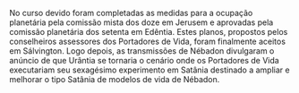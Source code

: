 ﻿No curso devido foram completadas as medidas para a ocupação planetária pela comissão mista dos doze em Jerusem e aprovadas pela comissão planetária dos setenta em Edêntia. Estes planos, propostos pelos conselheiros assessores dos Portadores de Vida, foram finalmente aceitos em Sálvington. Logo depois, as transmissões de Nébadon divulgaram o anúncio de que Urântia se tornaria o cenário onde os Portadores de Vida executariam seu sexagésimo experimento em Satânia destinado a ampliar e melhorar o tipo Satânia de modelos de vida de Nébadon.